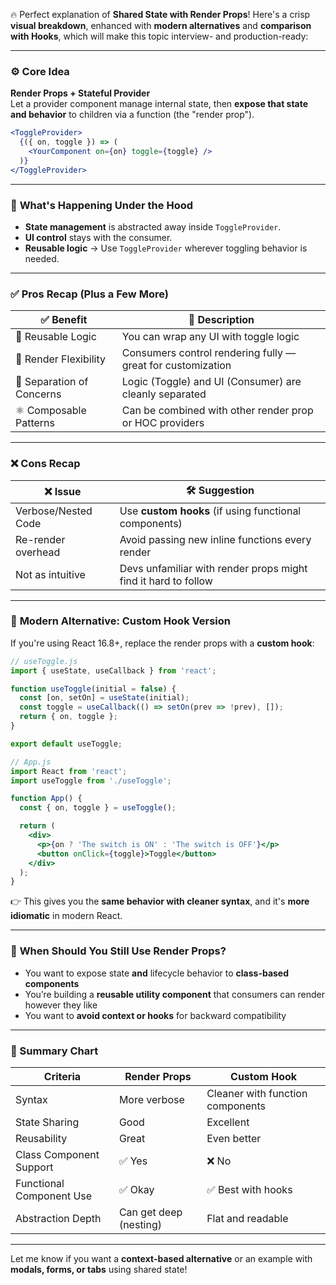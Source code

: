 🔥 Perfect explanation of **Shared State with Render Props**! Here's a crisp **visual breakdown**, enhanced with **modern alternatives** and **comparison with Hooks**, which will make this topic interview- and production-ready:

---

### ⚙️ **Core Idea**

**Render Props + Stateful Provider**  
Let a provider component manage internal state, then **expose that state and behavior** to children via a function (the "render prop").

```jsx
<ToggleProvider>
  {({ on, toggle }) => (
    <YourComponent on={on} toggle={toggle} />
  )}
</ToggleProvider>
```

---

### 🧠 **What's Happening Under the Hood**

- **State management** is abstracted away inside `ToggleProvider`.
- **UI control** stays with the consumer.
- **Reusable logic** → Use `ToggleProvider` wherever toggling behavior is needed.

---

### ✅ **Pros Recap (Plus a Few More)**

| ✅ Benefit               | 📝 Description                                                                 |
|--------------------------|--------------------------------------------------------------------------------|
| 🔄 Reusable Logic        | You can wrap any UI with toggle logic                                          |
| 🎨 Render Flexibility    | Consumers control rendering fully — great for customization                   |
| 🧹 Separation of Concerns| Logic (Toggle) and UI (Consumer) are cleanly separated                        |
| ⚛️ Composable Patterns   | Can be combined with other render prop or HOC providers                       |

---

### ❌ **Cons Recap**

| ❌ Issue             | 🛠️ Suggestion                                                  |
|----------------------|----------------------------------------------------------------|
| Verbose/Nested Code  | Use **custom hooks** (if using functional components)          |
| Re-render overhead   | Avoid passing new inline functions every render                |
| Not as intuitive     | Devs unfamiliar with render props might find it hard to follow |

---

### 🔄 **Modern Alternative: Custom Hook Version**

If you're using React 16.8+, replace the render props with a **custom hook**:

```jsx
// useToggle.js
import { useState, useCallback } from 'react';

function useToggle(initial = false) {
  const [on, setOn] = useState(initial);
  const toggle = useCallback(() => setOn(prev => !prev), []);
  return { on, toggle };
}

export default useToggle;
```

```jsx
// App.js
import React from 'react';
import useToggle from './useToggle';

function App() {
  const { on, toggle } = useToggle();

  return (
    <div>
      <p>{on ? 'The switch is ON' : 'The switch is OFF'}</p>
      <button onClick={toggle}>Toggle</button>
    </div>
  );
}
```

👉 This gives you the **same behavior with cleaner syntax**, and it's **more idiomatic** in modern React.

---

### 🧪 **When Should You Still Use Render Props?**

- You want to expose state **and** lifecycle behavior to **class-based components**
- You’re building a **reusable utility component** that consumers can render however they like
- You want to **avoid context or hooks** for backward compatibility

---

### 📌 Summary Chart

| Criteria                    | Render Props                             | Custom Hook                     |
|----------------------------|------------------------------------------|---------------------------------|
| Syntax                     | More verbose                             | Cleaner with function components|
| State Sharing              | Good                                      | Excellent                       |
| Reusability                | Great                                     | Even better                     |
| Class Component Support    | ✅ Yes                                    | ❌ No                            |
| Functional Component Use   | ✅ Okay                                   | ✅ Best with hooks               |
| Abstraction Depth          | Can get deep (nesting)                   | Flat and readable               |

---

Let me know if you want a **context-based alternative** or an example with **modals, forms, or tabs** using shared state!
